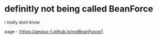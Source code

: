 # definitly not being called BeanForce
i really dont know

page - [https://aeolus-1.github.io/notBeanForce/]
